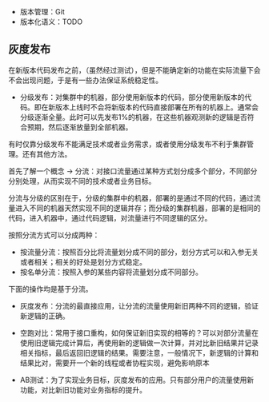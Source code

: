 + 版本管理：Git
+ 版本化语义：TODO

## 灰度发布

在新版本代码发布之前，（虽然经过测试），但是不能确定新的功能在实际流量下会不会出现问题，于是有一些办法保证系统稳定性。

+ 分级发布：对集群中的机器，部分使用新版本的代码，部分使用新版本的代码。即在新版本上线时不会将新版本的代码直接部署在所有的机器上。通常会分级逐渐全量。此时可以先发布1%的机器，在这些机器观测新的逻辑是否符合预期，然后逐渐放量到全部机器。

有时仅靠分级发布不能满足技术或者业务需求，或者使用分级发布不利于集群管理。还有其他方法。

首先了解一个概念 -> 分流：对接口流量通过某种方式划分成多个部分，不同部分分别处理，从而实现不同的技术或者业务目标。

分流与分级的区别在于，分级的集群中的机器，部署的是通过不同的代码，通过流量进入不同的机器天然实现不同的逻辑并存；而分级的集群机器，部署的是相同的代码，进入机器中，通过代码逻辑，对流量进行不同逻辑的区分。

按照分流方式可以分成两种：
+ 按流量分流：按照百分比将流量划分成不同的部分，划分方式可以和入参无关或者相关；相关的好处是划分方式稳定。
+ 按名单分流：按照入参的某些内容将流量划分成不同部分。

下面的操作均是基于分流。

+ 灰度发布：分流的最直接应用，让分流的流量使用新旧两种不同的逻辑，验证新逻辑的正确。

+ 空跑对比：常用于接口重构，如何保证新旧实现的相等的？可以对部分流量在使用旧逻辑完成计算后，再使用新的逻辑做一次计算，并对比新旧结果并记录相关指标，最后返回旧逻辑的结果。需要注意，一般情况下，新逻辑的计算和结果比对，需要开一个新的线程或者协程实现，避免影响原本

+ AB测试：为了实现业务目标，灰度发布的应用。只有部分用户的流量使用新功能，对比新旧功能对业务指标的提升。
